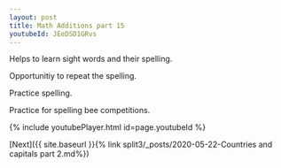 ```yaml
---
layout: post
title: Math Additions part 15
youtubeId: JEeDSD1GRvs
---
```

 
 
Helps to learn sight words and their spelling.

Opportunitiy to repeat the spelling. 

Practice spelling. 
 
Practice for spelling bee competitions. 
 
{% include youtubePlayer.html id=page.youtubeId %}
 
 

[Next]({{ site.baseurl }}{% link  split3/_posts/2020-05-22-Countries and capitals part 2.md%})
 
